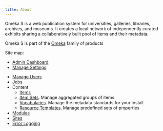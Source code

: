 ```yaml
---
title: About
---
```


Omeka S is a web publication system for universities, galleries, libraries, archives, and museums. It creates a local network of independently curated exhibits sharing a collaboratively built pool of items and their metadata.

Omeka S is part of the [Omeka](http://omeka.org) family of products

Site map:

- [Admin Dashboard](/admin-dashboard.md)
- [Manage Settings](settings.md)
* [Manage Users](/users.md)
* [Jobs](jobs.md)
* Content
  * [Items](/content/items.md)
  * [Item Sets](/content/item-sets.md). Manage aggregated groups of items. 
  * [Vocabularies](/content/vocabularies.md). Manage the metadata standards for your install.
  * [Resource Templates](/content/resource-template.md). Manage predefined sets of properties 
* [Modules](modules/modules.md)
* [Sites](/sites/sites.md)
* [Error Logging](/errorLogging.md)
